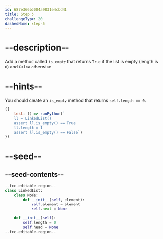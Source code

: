 ```yaml
---
id: 687e366b3004a9831e4cbd41
title: Step 5
challengeType: 20
dashedName: step-5
---
```


# --description--

Add a method called `is_empty` that returns `True` if the list is empty (length is `0`) and `False` otherwise.

# --hints--

You should create an `is_empty` method that returns `self.length == 0`.

```js
({ 
    test: () => runPython(`
    ll = LinkedList()
    assert ll.is_empty() == True
    ll.length = 1
    assert ll.is_empty() == False`) 
})
```

# --seed--

## --seed-contents--

```py
--fcc-editable-region--
class LinkedList:
    class Node:
        def __init__(self, element):
            self.element = element
            self.next = None
            
    def __init__(self):
        self.length = 0
        self.head = None
--fcc-editable-region--
```
